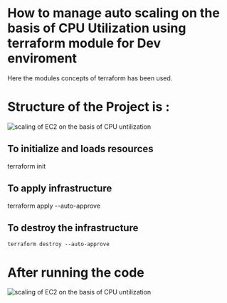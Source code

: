 # How to manage auto scaling  on the basis of CPU Utilization using terraform module for Dev enviroment
Here the modules concepts of terraform has been used. 
# Structure of the Project is :
![scaling of EC2 on the basis of CPU untilization](hhttps://github.com/CloudSantosh/aws_autoscaling_terraform/blob/master/image/project_structure.png?raw=true)




## To initialize and loads resources

terraform init

## To apply infrastructure

terraform apply --auto-approve

## To destroy the infrastructure

    terraform destroy --auto-approve
    
# After running the code 
![scaling of EC2 on the basis of CPU untilization](hhttps://github.com/CloudSantosh/aws_autoscaling_terraform/blob/master/image/autoscaling_cpu.jpeg?raw=true)
